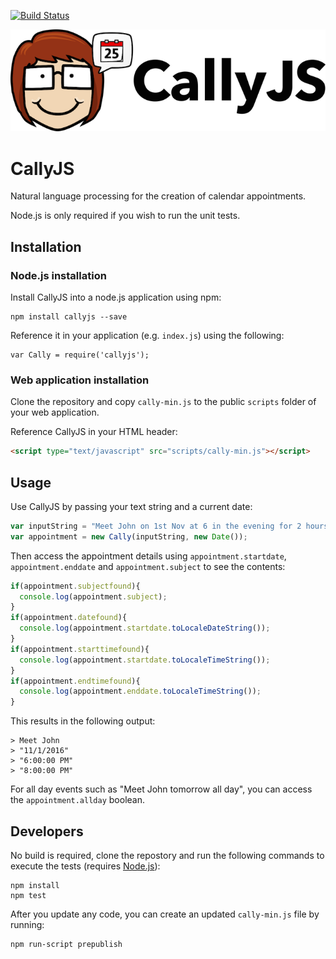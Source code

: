 [![Build Status](https://travis-ci.org/alirawashdeh/callyjs.svg?branch=master)](https://travis-ci.org/alirawashdeh/callyjs)

![CallyJS logo](/logo.png)

# CallyJS

Natural language processing for the creation of calendar appointments.


Node.js is only required if you wish to run the unit tests.

## Installation

### Node.js installation

Install CallyJS into a node.js application using npm:
```
npm install callyjs --save
```

Reference it in your application (e.g. ```index.js```) using the following:

```
var Cally = require('callyjs');
```

### Web application installation

Clone the repository and copy ```cally-min.js``` to the public ```scripts``` folder of your web application.

Reference CallyJS in your HTML header:

```html
<script type="text/javascript" src="scripts/cally-min.js"></script>
```

## Usage

Use CallyJS by passing your text string and a current date:

```javascript
var inputString = "Meet John on 1st Nov at 6 in the evening for 2 hours";
var appointment = new Cally(inputString, new Date());
```

Then access the appointment details using ```appointment.startdate```, ```appointment.enddate``` and ```appointment.subject``` to see the contents:

```javascript
if(appointment.subjectfound){
  console.log(appointment.subject);
}
if(appointment.datefound){
  console.log(appointment.startdate.toLocaleDateString());
}
if(appointment.starttimefound){
  console.log(appointment.startdate.toLocaleTimeString());
}
if(appointment.endtimefound){
  console.log(appointment.enddate.toLocaleTimeString());
}
```

This results in the following output:

```
> Meet John
> "11/1/2016"
> "6:00:00 PM"
> "8:00:00 PM"
```

For all day events such as "Meet John tomorrow all day", you can access the ```appointment.allday``` boolean.

## Developers

No build is required, clone the repostory and run the following commands to execute the tests (requires [Node.js](https://nodejs.org/en/download/)):
```
npm install
npm test
```

After you update any code, you can create an updated ```cally-min.js``` file by running:
```
npm run-script prepublish
```
